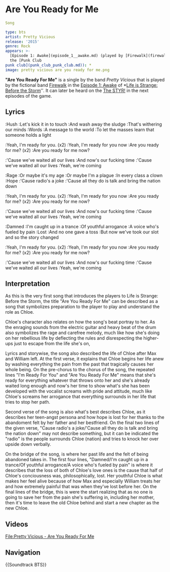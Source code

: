 #  Are You Ready for Me 

```yaml
Song

type: bts
artist: Pretty Vicious
release: '2015'
genre: Rock
appears: >-
  [Episode 1: Awake](episode_1__awake.md) (played by [Firewalk](firewalk.md) in
  the [Punk Club
punk club](punk_club_punk_club.md)): *
image: pretty vicious are you ready for me.png
```

**"Are You Ready For Me"** is a single by the band *Pretty Vicious* that is played by the fictional band [Firewalk](firewalk.md) in the [Episode 1: Awake](first_episode.md) of *[Life is Strange: Before the Storm](before_the_storm.md)''. It can later be heard on the [The STYR!](radio.md) in the next episodes of the game.

##  Lyrics 
:Hush
:Let's kick it in to touch
:And wash away the sludge
:That's withering our minds
:Words
:A message to the world
:To let the masses learn that someone holds a light

:Yeah, I'm ready for you. (x2)
:Yeah, I'm ready for you now
:Are you ready for me? (x2)
:Are you ready for me now?

:'Cause we've waited all our lives
:And now's our fucking time
:'Cause we've waited all our lives
:Yeah, we're coming

:Rage
:Or maybe it's my age
:Or maybe I'm a plague
:In every class a clown
:Hope
:'Cause radio's a joke
:'Cause all they do is talk and bring the nation down

:Yeah, I'm ready for you. (x2)
:Yeah, I'm ready for you now
:Are you ready for me? (x2)
:Are you ready for me now?

:'Cause we've waited all our lives
:And now's our fucking time
:'Cause we've waited all our lives
:Yeah, we're coming

:Damned
:I'm caught up in a trance
:Of youthful arrogance
:A voice who's fueled by pain
:Lost
:And no one gave a toss
:But now we've took our slot and so the story changed

:Yeah, I'm ready for you. (x2)
:Yeah, I'm ready for you now
:Are you ready for me? (x2)
:Are you ready for me now?

:'Cause we've waited all our lives
:And now's our fucking time
:'Cause we've waited all our lives
:Yeah, we're coming

##  Interpretation 
As this is the very first song that introduces the players to Life is Strange: Before the Storm, the title "Are You Ready For Me" can be described as a song that symbolizes preparation to the player to play and understand the role as Chloe.

Chloe's character also relates on how the song's beat portray to her. As the enraging sounds from the electric guitar and heavy beat of the drum also symbolizes the rage and carefree melody, much like how she's doing on her rebellious life by deflecting the rules and disrespecting the higher-ups just to escape from the life she's on,

Lyrics and storywise, the song also described the life of Chloe after Max and William left. At the first verse, it explains that Chloe begins her life anew by washing everything the pain from the past that tragically causes her whole being. On the pre-chorus to the chorus of the song, the repeated lines "I'm Ready For You" and "Are You Ready For Me" means that she's ready for everything whatever that throws onto her and she's already waited long enough and now's her time to show what's she has been developed with the vocalist screams with pride and attitude, much like Chloe's screams her arrogance that everything surrounds in her life that tries to stop her path.

Second verse of the song is also what's best describes Chloe, as it describes her teen-angst persona and how hope is lost for her thanks to the abandoment felt by her father and her bestfriend. On the final two lines of the given verse, "Cause radio's a joke/'Cause all they do is talk and bring the nation down" may not describe something, but it can be indicated the "radio" is the people surrounds Chloe (nation) and tries to knock her over upside down verbally.

On the bridge of the song, is where her past life and the felt of being abandoned takes in. The first four lines, "Damned/I'm caught up in a trance/Of youthful arrogance/A voice who's fueled by pain" is where it describes that the loss of both of Chloe's love ones is the cause that half of Chloe's conciousness was, philosophically, lost. Her youthful Chloe is what makes her feel alive because of how Max and especially William treats her and how extremely painful that was when they've lost before her. On the final lines of the bridge, this is were the start realizing that as no one is going to save her from the pain she's suffering in, including her mother, then it's time to leave the old Chloe behind and start a new chapter as the new Chloe.

##  Videos 
[File:Pretty Vicious - Are You Ready For Me](thumb.md)

##  Navigation 
{{Soundtrack BTS}}

